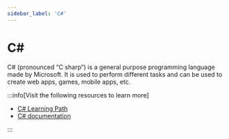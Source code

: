 ```yaml
---
sidebar_label: 'C#'
---
```


# C\#

C# (pronounced “C sharp”) is a general purpose programming language made by Microsoft. It is used to perform different tasks and can be used to create web apps, games, mobile apps, etc.

:::info[Visit the following resources to learn more]

- [C# Learning Path](https://docs.microsoft.com/en-us/learn/paths/csharp-first-steps/?WT.mc_id=dotnet-35129-website)
- [C# documentation](https://learn.microsoft.com/en-us/dotnet/csharp/)

:::
